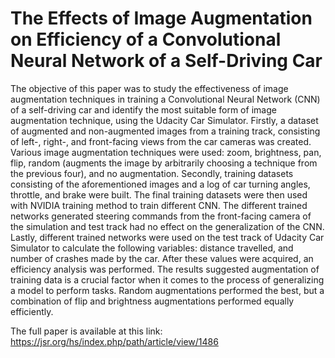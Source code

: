 # The Effects of Image Augmentation on Efficiency of a Convolutional Neural Network of a Self-Driving Car
The objective of this paper was to study the effectiveness of image augmentation techniques in training a Convolutional Neural Network (CNN) of a self-driving car and identify the most suitable form of image augmentation technique, using the Udacity Car Simulator. Firstly, a dataset of augmented and non-augmented images from a training track, consisting of left-, right-, and front-facing views from the car cameras was created. Various image augmentation techniques were used: zoom, brightness, pan, flip, random (augments the image by arbitrarily choosing a technique from the previous four), and no augmentation. Secondly, training datasets consisting of the aforementioned images and a log of car turning angles, throttle, and brake were built. The final training datasets were then used with NVIDIA training method to train different CNN. The different trained networks generated steering commands from the front-facing camera of the simulation and test track had no effect on the generalization of the CNN. Lastly, different trained networks were used on the test track of Udacity Car Simulator to calculate the following variables: distance travelled, and number of crashes made by the car. After these values were acquired, an efficiency analysis was performed. The results suggested augmentation of training data is a crucial factor when it comes to the process of generalizing a model to perform tasks. Random augmentations performed the best, but a combination of flip and brightness augmentations performed equally efficiently.

The full paper is available at this link: https://jsr.org/hs/index.php/path/article/view/1486
